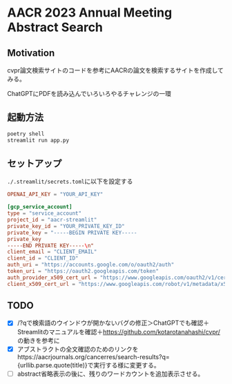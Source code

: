 # AACR 2023 Annual Meeting Abstract Search

## Motivation

cvpr論文検索サイトのコードを参考にAACRの論文を検索するサイトを作成してみる。

ChatGPTにPDFを読み込んでいろいろやるチャレンジの一環

## 起動方法

```bash
poetry shell
streamlit run app.py
```

## セットアップ

`./.streamlit/secrets.toml`に以下を設定する

```toml
OPENAI_API_KEY = "YOUR_API_KEY"

[gcp_service_account]
type = "service_account"
project_id = "aacr-streamlit"
private_key_id = "YOUR_PRIVATE_KEY_ID"
private_key = "-----BEGIN PRIVATE KEY-----
private_key
-----END PRIVATE KEY-----\n"
client_email = "CLIENT_EMAIL"
client_id = "CLIENT_ID"
auth_uri = "https://accounts.google.com/o/oauth2/auth"
token_uri = "https://oauth2.googleapis.com/token"
auth_provider_x509_cert_url = "https://www.googleapis.com/oauth2/v1/certs"
client_x509_cert_url = "https://www.googleapis.com/robot/v1/metadata/x509/streamlit-access%40aacr-streamlit.iam.gserviceaccount.com"
```

## TODO

- [x] /?qで検索語のウインドウが開かないバグの修正＞ChatGPTでも確認＋Streamlitのマニュアルを確認＋<https://github.com/kotarotanahashi/cvpr/>の動きを参考に
- [x] アブストラクトの全文確認のためのリンクをhttps://aacrjournals.org/cancerres/search-results?q={urllib.parse.quote(title)}で実行する様に変更する。
- [ ] abstract省略表示の後に、残りのワードカウントを追加表示させる。
